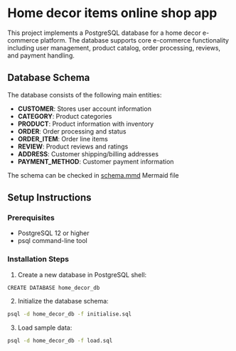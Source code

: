 # Home decor items online shop app

This project implements a PostgreSQL database for a home decor
e-commerce platform. The database supports core e-commerce
functionality including user management, product catalog, order
processing, reviews, and payment handling.

## Database Schema

The database consists of the following main entities:

- **CUSTOMER**: Stores user account information
- **CATEGORY**: Product categories
- **PRODUCT**: Product information with inventory
- **ORDER**: Order processing and status
- **ORDER_ITEM**: Order line items
- **REVIEW**: Product reviews and ratings
- **ADDRESS**: Customer shipping/billing addresses
- **PAYMENT_METHOD**: Customer payment information

The schema can be checked in [schema.mmd](./schema.mmd) Mermaid file

## Setup Instructions

### Prerequisites

- PostgreSQL 12 or higher
- psql command-line tool

### Installation Steps

1. Create a new database in PostgreSQL shell:

```postgres
CREATE DATABASE home_decor_db
```

2. Initialize the database schema:

```bash
psql -d home_decor_db -f initialise.sql
```

3. Load sample data:

```bash
psql -d home_decor_db -f load.sql
```
